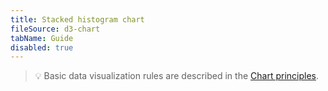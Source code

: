 ```yaml
---
title: Stacked histogram chart
fileSource: d3-chart
tabName: Guide
disabled: true
---
```


> 💡 Basic data visualization rules are described in the [Chart principles](/data-display/chart/).
